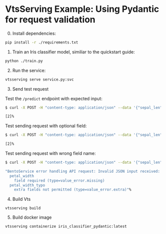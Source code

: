 # VtsServing Example: Using Pydantic for request validation

0. Install dependencies:

```bash
pip install -r ./requirements.txt
```

1. Train an Iris classifier model, similiar to the quickstart guide:

```bash
python ./train.py
```

2. Run the service:

```bash
vtsserving serve service.py:svc
```

3. Send test request

Test the `/predict` endpoint with expected input:

```bash
$ curl -X POST -H "content-type: application/json" --data '{"sepal_len": 7.2, "sepal_width": 3.2, "petal_len": 5.2, "petal_width": 2.2}' http://127.0.0.1:3000/classify

[2]%
```

Test sending request with optional field:
```bash
$ curl -X POST -H "content-type: application/json" --data '{"sepal_len": 7.2, "sepal_width": 3.2, "petal_len": 5.2, "petal_width": 2.2, "request_id": 123}' http://127.0.0.1:3000/classify

[2]%
```

Test sending request with wrong field name:

```bash
$ curl -X POST -H "content-type: application/json" --data '{"sepal_len": 6.2, "sepal_width": 3.2, "petal_len": 5.2, "petal_width_typo": 2.2}' http://127.0.0.1:3000/classify

"BentoService error handling API request: Invalid JSON input received: 2 validation errors for IrisFeatures
  petal_width
    field required (type=value_error.missing)
  petal_width_typo
    extra fields not permitted (type=value_error.extra)"%
```


4. Build Vts

```
vtsserving build
```

5. Build docker image

```
vtsserving containerize iris_classifier_pydantic:latest
```
